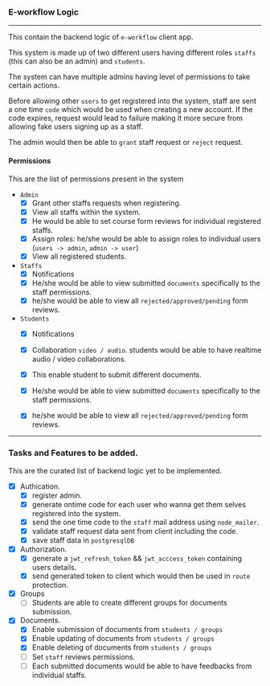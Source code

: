 ### E-workflow Logic

-------

This contain the backend logic of `e-workflow` client app.

This system is made up of two different users having different roles
`staffs` (this can also be an admin) and `students`.

The system can have multiple admins having level of permissions to take certain actions.

Before allowing other `users` to get registered into the system, staff are sent a one time `code` which would be used when creating a new account. If the code expires, request would lead to failure making it more secure from allowing fake users signing up as a staff.

The admin would then be able to `grant` staff request or `reject` request.

#### Permissions
This are the list of permissions present in the system

- `Admin`
  - [x] Grant other staffs requests when registering.
  - [x] View all staffs within the system.
  - [x] He would be able to set course form reviews for individual registered staffs.
  - [x] Assign roles: he/she would be able to assign roles to individual users (`users -> admin`, `admin -> user`)
  - [x] View all registered students.

- `Staffs`
    - [x] Notifications
    - [x] He/she would be able to view submitted `documents` specifically to the staff permissions.
    - [x] he/she would be able to view all `rejected/approved/pending` form reviews.  

- `Students`
  - [x] Notifications
  - [x] Collaboration `video / audio`. students would be able to have realtime audio / video collaborations.
  - [x] This enable student to submit different documents.  
  - [x] He/she would be able to view submitted `documents` specifically to the staff permissions.
  - [x] he/she would be able to view all `rejected/approved/pending` form reviews.  


------

### Tasks and Features to be added.

This are the curated list of backend logic yet to be implemented.

- [x] Authication.
  - [x] register admin.
  - [x] generate ontime code for each user who wanna get them selves registered into the system.
  - [x] send the one time code to the `staff` mail address using `node_mailer`.
  - [x] validate staff request data sent from client including the code.
  - [x] save staff data in `postgresqlDB`
- [x] Authorization.
  - [x] generate a `jwt_refresh_token` && `jwt_acccess_token` containing users details.
  - [x] send generated token to client which would then be used in `route` protection.
- [x] Groups
  - [ ] Students are able to create different groups for documents submission.
- [x] Documents.
  - [x] Enable submission of documents from `students / groups`
  - [x] Enable updating of documents from `students / groups`
  - [x] Enable deleting of documents from `students / groups`
  - [ ] Set `staff` reviews permissions.
  - [ ] Each submitted documents would be able to have feedbacks from individual staffs.